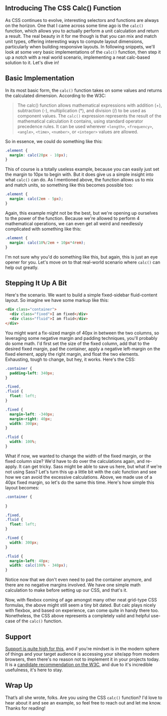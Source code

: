 ## Introducing The CSS Calc() Function

As CSS continues to evolve, interesting selectors and functions are always on the horizon. One that I came across some time ago is the `calc()` function, which allows you to actually perform a unit calculation and return a result. The real beauty in it for me though is that you can mix and match unit types, offering interesting ways to compute layout dimensions, particularly when building responsive layouts. In following snippets, we'll look at some very basic implementations of the `calc()` function, then step it up a notch with a real world scenario, implementing a neat calc-based solution to it. Let's dive in!

## Basic Implementation

In its most basic form, the `calc()` function takes on some values and returns the calculated dimension. According to the W3C:

> The calc() function allows mathematical expressions with addition (+), subtraction (-), multiplication (*), and division (/) to be used as component values. The `calc()` expression represents the result of the mathematical calculation it contains, using standard operator precedence rules. It can be used wherever `<length>`, `<frequency>`, `<angle>`, `<time>`, `<number>`, or `<integer>` values are allowed.

So in essence, we could do something like this:

```css
.element {
  margin: calc(20px - 10px);
}
```

This of course is a totally useless example, because you can easily just set the margin to 10px to begin with. But it does give us a simple insight into what `calc()` can do. As I mentioned above, the function allows us to mix and match units, so something like this becomes possible too:

```css
.element {
  margin: calc(2em - 5px);
}
```

Again, this example might not be the best, but we're opening up ourselves to the power of the function. Because we're allowed to perform 4 mathematical operations, we can even get all weird and needlessly complicated with something like this:

```css
.element {
  margin: calc(10%/2em + 10px*4rem);
}
```

I'm not sure why you'd do something like this, but again, this is just an eye opener for you. Let's move on to that real-world scenario where `calc()` can help out greatly.

## Stepping It Up A Bit

Here's the scenario. We want to build a simple fixed-sidebar fluid-content layout. So imagine we have some markup like this:

```html
<div class="container">
  <div class="fixed">I am fixed</div>
  <div class="fluid">I am fluid</div>
</div>
```

You might want a fix-sized margin of 40px in between the two columns, so leveraging some negative margin and padding techniques, you'll probably do some math. I'd first set the size of the fixed column, add that to the desired fixed margin, pad the container, apply a negative left-margin on the fixed element, apply the right margin, and float the two elements. Exhausting, tough to change, but hey, it works. Here's the CSS:

```css
.container {
  padding-left: 340px;
}

.fixed,
.fluid {
  float: left;
}

.fixed {
  margin-left: -340px;
  margin-right: 40px;
  width: 300px;
}

.fluid {
  width: 100%;
}
```

What if now, we wanted to change the width of the fixed margin, or the fixed column size? We'd have to do over the calculations again, and re-apply. It can get tricky. Sass might be able to save us here, but what if we're not using Sass? Let's turn this up a little bit with the calc function and see how we can avoid the excessive calculations. Above, we made use of a 40px fixed margin, so let's do the same this time. Here's how simple this layout becomes:

```css
.container {
  
}

.fixed,
.fluid {
  float: left;
}

.fixed {
  width: 300px;
}

.fluid {
  margin-left: 40px;
  width: calc(100% - 340px);
}
```

Notice now that we don't even need to pad the container anymore, and there are no negative margins involved. We have one simple math calculation to make before setting up our CSS, and that's it.

Now, with flexbox coming of age amongst many other neat grid-type CSS formulas, the above might still seem a tiny bit dated. But calc plays nicely with flexbox, and based on experience, can come quite in handy there too. Nonetheless, the CSS above represents a completely valid and helpful use-case of the `calc()` function.

## Support

[Support is quite high for this](http://caniuse.com/#search=calc), and if you're mindset is in the modern sphere of things and your target audience is accessing your site/app from modern browsers, then there's no reason not to implement it in your projects today. It is a [candidate recommendation on the W3C](http://www.w3.org/TR/css3-values/), and due to it's incredible usefulness, it's here to stay. 

## Wrap Up

That’s all she wrote, folks. Are you using the CSS `calc()` function? I'd love to hear about it and see an example, so feel free to reach out and let me know. Thanks for reading!